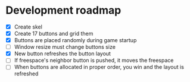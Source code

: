 # Development roadmap
- [x] Create skel
- [x] Create 17 buttons and grid them
- [x] Buttons are placed randomly during game startup
- [ ] Window resize must change buttons size
- [x] New button refreshes the button layout
- [ ] If freespace's neighbor button is pushed, it moves the freespace
- [ ] When buttons are allocated in proper order, you win and the layout is refreshed
